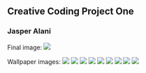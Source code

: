 ## Creative Coding Project One
### Jasper Alani

Final image:
<img src="images/DSDSN142_P1_Alani_Jasper.png">

Wallpaper images:
<img src="images/Wallpaper1.png">
<img src="images/Wallpaper2.png">
<img src="images/Wallpaper3.png">
<img src="images/Wallpaper4.png">
<img src="images/Wallpaper5.png">
<img src="images/Wallpaper6.png">
<img src="images/Wallpaper7.png">
<img src="images/Wallpaper8.png">
<img src="images/Wallpaper9.png">

